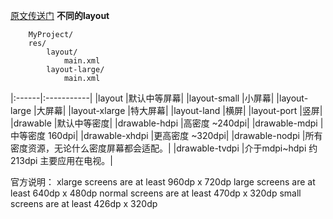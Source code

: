 [原文传送门](http://hukai.me/android-training-course-in-chinese/basics/supporting-devices/screens.html)
**不同的layout**
```
    MyProject/
    res/
        layout/
            main.xml
        layout-large/
            main.xml
```
|:------|:-----------|
|layout |默认中等屏幕|
|layout-small |小屏幕|
|layout-large |大屏幕|
|layout-xlarge |特大屏幕|
|layout-land |横屏|
|layout-port |竖屏|
|drawable |默认中等密度|
|drawable-hdpi |高密度 ~240dpi|
|drawable-mdpi |中等密度 160dpi|
|drawable-xhdpi |更高密度 ~320dpi|
|drawable-nodpi |所有密度资源，无论什么密度屏幕都会适配。|
|drawable-tvdpi |介于mdpi~hdpi 约213dpi 主要应用在电视。|

官方说明：
xlarge screens are at least 960dp x 720dp
large screens are at least 640dp x 480dp
normal screens are at least 470dp x 320dp
small screens are at least 426dp x 320dp

